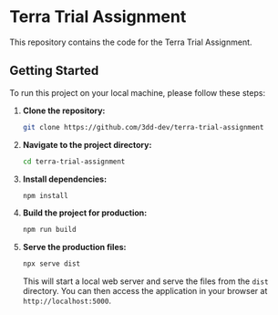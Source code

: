 # Terra Trial Assignment

This repository contains the code for the Terra Trial Assignment.

## Getting Started

To run this project on your local machine, please follow these steps:

1.  **Clone the repository:**
    ```bash
    git clone https://github.com/3dd-dev/terra-trial-assignment
    ```

2.  **Navigate to the project directory:**
    ```bash
    cd terra-trial-assignment
    ```

3.  **Install dependencies:**
    ```bash
    npm install
    ```

4.  **Build the project for production:**
    ```bash
    npm run build
    ```

5.  **Serve the production files:**
    ```bash
    npx serve dist
    ```

    This will start a local web server and serve the files from the `dist` directory. You can then access the application in your browser at `http://localhost:5000`.

